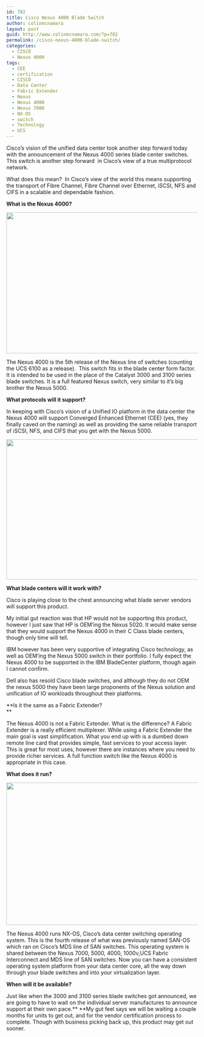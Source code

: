 ```yaml
---
id: 782
title: Cisco Nexus 4000 Blade Switch
author: colinmcnamara
layout: post
guid: http://www.colinmcnamara.com/?p=782
permalink: /cisco-nexus-4000-blade-switch/
categories:
  - CISCO
  - Nexus 4000
tags:
  - CEE
  - certification
  - CISCO
  - Data Center
  - Fabric Extender
  - Nexus
  - Nexus 4000
  - Nexus 7000
  - NX-OS
  - switch
  - Technology
  - UCS
---
```

Cisco&#8217;s vision of the unified data center took another step forward today with the announcement of the Nexus 4000 series blade center switches. This switch is another step forward  in Cisco&#8217;s view of a true multiprotocol network.

What does this mean?  In Cisco&#8217;s view of the world this means supporting the transport of Fibre Channel, Fibre Channel over Ethernet, iSCSI, NFS and CIFS in a scalable and dependable fashion.

**What is the Nexus 4000?**

<img alt="" src="http://www.colinmcnamara.com/wp-content/gallery/nexus-4000/screen-shot-2009-09-29-at-11-07-06-am.png" title="What is the Nexus 4000" class="aligncenter" width="515" height="371" />

The Nexus 4000 is the 5th release of the Nexus line of switches (counting the UCS 6100 as a release).  This switch fits in the blade center form factor. It is intended to be used in the place of the Catalyst 3000 and 3100 series blade switches. It is a full featured Nexus switch, very similar to it&#8217;s big brother the Nexus 5000.

**What protocols will it support?**

In keeping with Cisco&#8217;s vision of a Unified IO platform in the data center the Nexus 4000 will support Converged Enhanced Ethernet (CEE) (yes, they finally caved on the naming) as well as providing the same reliable transport of iSCSI, NFS, and CIFS that you get with the Nexus 5000.

<img alt="" src="http://www.colinmcnamara.com/wp-content/gallery/nexus-4000/screen-shot-2009-09-29-at-11-06-32-am.png" title="What Protocols Will It Support" class="aligncenter" width="514" height="369" />

**What blade centers will it work with?**

Cisco is playing close to the chest announcing what blade server vendors will support this product.

My initial gut reaction was that HP would not be supporting this product, however I just saw that HP is OEM&#8217;ing the Nexus 5020. It would make sense that they would support the Nexus 4000 in their C Class blade centers, though only time will tell.

IBM however has been very supportive of integrating Cisco technology, as well as OEM&#8217;ing the Nexus 5000 switch in their portfolio. I fully expect the Nexus 4000 to be supported in the IBM BladeCenter platform, though again I cannot confirm.

Dell also has resold Cisco blade switches, and although they do not OEM the nexus 5000 they have been large proponents of the Nexus solution and unification of IO workloads throughout their platforms.

**Is it the same as a Fabric Extender?  
**

The Nexus 4000 is not a Fabric Extender. What is the difference? A Fabric Extender is a really efficient multiplexer. While using a Fabric Extender the main goal is vast simplification. What you end up with is a dumbed down remote line card that provides simple, fast services to your access layer. This is great for most uses, however there are instances where you need to provide richer services. A full function switch like the Nexus 4000 is appropriate in this case.

**What does it run?**

<img alt="" src="http://www.colinmcnamara.com/wp-content/gallery/nexus-4000/screen-shot-2009-09-29-at-11-06-48-am.png" title="What does it run" class="aligncenter" width="514" height="375" />

The Nexus 4000 runs NX-OS, Cisco&#8217;s data center switching operating system. This is the fourth release of what was previously named SAN-OS which ran on Cisco&#8217;s MDS line of SAN switches. This operating system is shared between the Nexus 7000, 5000, 4000, 1000v,UCS Fabric Interconnect and MDS line of SAN switches. Now you can have a consistent operating system platform from your data center core, all the way down through your blade switches and into your virtualization layer.

**When will it be available?**

Just like when the 3000 and 3100 series blade switches got announced, we are going to have to wait on the individual server manufactures to announce support at their own pace.** **My gut feel says we will be waiting a couple months for units to get out, and for the vendor certification process to complete. Though with business picking back up, this product may get out sooner.